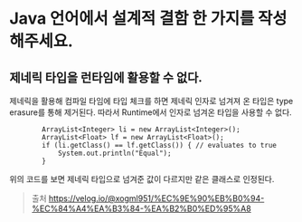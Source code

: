 # Java 언어에서 설계적 결함 한 가지를 작성해주세요.

## 제네릭 타입을 런타임에 활용할 수 없다.
제네릭을 활용해 컴파일 타임에 타입 체크를 하면 제네릭 인자로 넘겨져 온 타입은 type erasure를 통해 제거된다. 따라서 Runtime에서 인자로 넘겨온 타입을 사용할 수 없다.

```
        ArrayList<Integer> li = new ArrayList<Integer>();
        ArrayList<Float> lf = new ArrayList<Float>();
        if (li.getClass() == lf.getClass()) { // evaluates to true
            System.out.println("Equal");
        }
```

위의 코드를 보면 제네릭 타입으로 넘겨준 값이 다르지만 같은 클래스로 인정된다.


> 출처 https://velog.io/@xogml951/%EC%9E%90%EB%B0%94-%EC%84%A4%EA%B3%84-%EA%B2%B0%ED%95%A8
